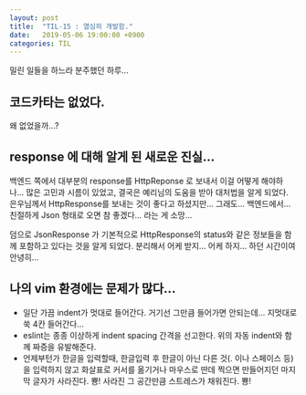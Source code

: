 ```yaml
---
layout: post
title:  "TIL-15 : 열심히 개발함."
date:   2019-05-06 19:00:00 +0900
categories: TIL
---
```



밀린 일들을 하느라 분주했던 하루... 

## 코드카타는 없었다.

왜 없었을까...?


## response 에 대해 알게 된 새로운 진실...

백엔드 쪽에서 대부분의 response를 HttpReponse 로 보내서 이걸 어떻게 해야하나... 많은 고민과 시름이 있었고, 결국은 예리님의 도움을 받아 대처법을 알게 되었다. 은우님께서 HttpResponse를 보내는 것이 좋다고 하셨지만... 그래도... 백엔드에서... 친절하게 Json 형태로 오면 참 좋겠다... 라는 게 소망...

덤으로 JsonResponse 가 기본적으로 HttpResponse의 status와 같은 정보들을 함께 포함하고 있다는 것을 알게 되었다. 분리해서 어케 받지... 어케 하지... 하던 시간이여 안녕히...


## 나의 vim 환경에는 문제가 많다...

- 일단 가끔 indent가 멋대로 들어간다. 거기선 그만큼 들어가면 안되는데... 지멋대로 쑥 4칸 들어간다...
- eslint는 종종 이상하게 indent spacing 간격을 선고한다. 위의 자동 indent와 함께 짜증을 유발해준다.
- 언제부턴가 한글을 입력할때, 한글입력 후 한글이 아닌 다른 것(. 이나 스페이스 등)을 입력하지 않고 화살표로 커서를 옮기거나 마우스로 딴데 찍으면 만들어지던 마지막 글자가 사라진다. 뿅! 사라진 그 공간만큼 스트레스가 채워진다. 뿅!

